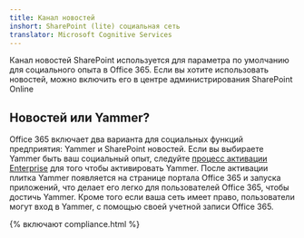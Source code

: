 ```yaml
---
title: Канал новостей
inshort: SharePoint (lite) социальная сеть
translator: Microsoft Cognitive Services
---
```



Канал новостей SharePoint используется для параметра по умолчанию для социального опыта в Office 365. Если вы хотите использовать новостей, можно включить его в центре администрирования SharePoint Online

## Новостей или Yammer?
Office 365 включает два варианта для социальных функций предприятия: Yammer и SharePoint новостей. Если вы выбираете Yammer быть ваш социальный опыт, следуйте [процесс активации Enterprise](https://support.office.com/en-us/article/Enterprise-Activation-process-4f924c74-87d2-49d0-a4f6-cba3ce2b0e7c) для того чтобы активировать Yammer. После активации плитка Yammer появляется на странице портала Office 365 и запуска приложений, что делает его легко для пользователей Office 365, чтобы достичь Yammer. Кроме того если ваша сеть имеет право, пользователи могут вход в Yammer, с помощью своей учетной записи Office 365.

{% включают compliance.html %}

